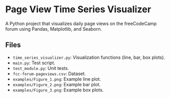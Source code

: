 # Page View Time Series Visualizer
A Python project that visualizes daily page views on the freeCodeCamp forum using Pandas, Matplotlib, and Seaborn.

## Files
- `time_series_visualizer.py`: Visualization functions (line, bar, box plots).
- `main.py`: Test script.
- `test_module.py`: Unit tests.
- `fcc-forum-pageviews.csv`: Dataset.
- `examples/Figure_1.png`: Example line plot.
- `examples/Figure_2.png`: Example bar plot.
- `examples/Figure_3.png`: Example box plots. 

